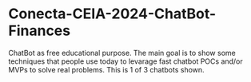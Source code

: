 # Conecta-CEIA-2024-ChatBot-Finances
 ChatBot as free educational purpose. The main goal is to show some techniques that people use today to levarage fast chatbot POCs and/or MVPs to solve real problems. This is 1 of 3 chatbots shown.
